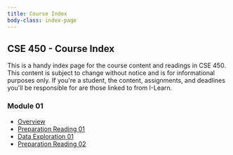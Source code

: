 ```yaml
---
title: Course Index
body-class: index-page
---
```


## CSE 450 - Course Index

This is a handy index page for the course content and readings in CSE 450. This content is subject to change without notice and is for informational purposes only. If you're a student, the content, assignments, and deadlines you'll be responsible for are those linked to from I-Learn.

### Module 01
* [Overview](./module-01/overview.html)
* [Preparation Reading 01](./module-01/preparation-01.html)
* [Data Exploration 01](./module-01/exploration-01.html)
* [Preparation Reading 02](./module-01/preparation-02.html)
